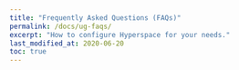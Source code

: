 ```yaml
---
title: "Frequently Asked Questions (FAQs)"
permalink: /docs/ug-faqs/
excerpt: "How to configure Hyperspace for your needs."
last_modified_at: 2020-06-20
toc: true
---
```


